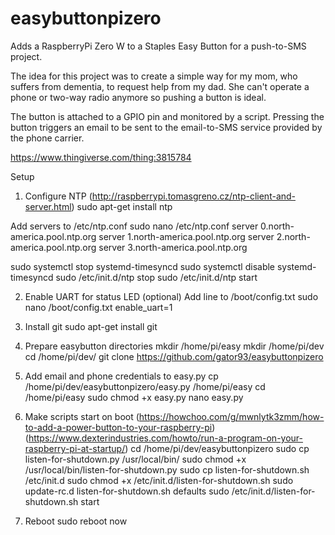 # easybuttonpizero

Adds a RaspberryPi Zero W to a Staples Easy Button for a push-to-SMS project.

The idea for this project was to create a simple way for my mom, who suffers from dementia, to request help from my dad. She can't operate a phone or two-way radio anymore so pushing a button is ideal.

The button is attached to a GPIO pin and monitored by a script. Pressing the button triggers an email to be sent to the email-to-SMS service provided by the phone carrier.

https://www.thingiverse.com/thing:3815784


Setup

1) Configure NTP 
(http://raspberrypi.tomasgreno.cz/ntp-client-and-server.html)
sudo apt-get install ntp

Add servers to /etc/ntp.conf
sudo nano /etc/ntp.conf
server 0.north-america.pool.ntp.org
server 1.north-america.pool.ntp.org
server 2.north-america.pool.ntp.org
server 3.north-america.pool.ntp.org

sudo systemctl stop systemd-timesyncd
sudo systemctl disable systemd-timesyncd
sudo /etc/init.d/ntp stop
sudo /etc/init.d/ntp start

2) Enable UART for status LED (optional)
Add line to /boot/config.txt
sudo nano /boot/config.txt
enable_uart=1

3) Install git
sudo apt-get install git

4) Prepare easybutton directories
mkdir /home/pi/easy
mkdir /home/pi/dev
cd /home/pi/dev/
git clone https://github.com/gator93/easybuttonpizero

5) Add email and phone credentials to easy.py
cp /home/pi/dev/easybuttonpizero/easy.py /home/pi/easy
cd /home/pi/easy
sudo chmod +x easy.py
nano easy.py


6) Make scripts start on boot
(https://howchoo.com/g/mwnlytk3zmm/how-to-add-a-power-button-to-your-raspberry-pi)
(https://www.dexterindustries.com/howto/run-a-program-on-your-raspberry-pi-at-startup/)
cd /home/pi/dev/easybuttonpizero
sudo cp listen-for-shutdown.py /usr/local/bin/
sudo chmod +x /usr/local/bin/listen-for-shutdown.py
sudo cp listen-for-shutdown.sh /etc/init.d
sudo chmod +x /etc/init.d/listen-for-shutdown.sh
sudo update-rc.d listen-for-shutdown.sh defaults
sudo /etc/init.d/listen-for-shutdown.sh start

7) Reboot
sudo reboot now
